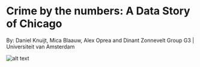 # **Crime by the numbers: A Data Story of Chicago**
By: Daniel Knuijt, Mica Blaauw, Alex Oprea and Dinant Zonnevelt
Group G3 | Universiteit van Amsterdam

![alt text](../misc./64bab81587a9f2dc055ee1f9_chicago-p-3200.jpg)